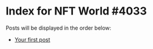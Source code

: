 # Index for NFT World #4033
Posts will be displayed in the order below:

- [Your first post](./001-first.md)

